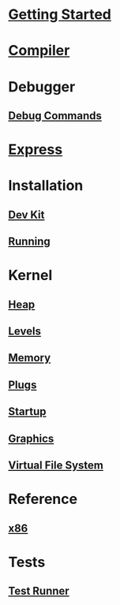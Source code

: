 # [Getting Started](GettingStarted.md)

# [Compiler](Compiler/il2cpu.md)

# Debugger
## [Debug Commands](Debugger/DebugCommands.md)

# [Express](Express/Compile.md)

# Installation
## [Dev Kit](Installation/DevKit.md)
## [Running](Installation/Running.md)

# Kernel
## [Heap](Kernel/Heap.md)
## [Levels](Kernel/Levels.md)
## [Memory](Kernel/Memory.md)
## [Plugs](Kernel/Plugs.md)
## [Startup](Kernel/Startup.md)
## [Graphics](Kernel/CGS.md)
## [Virtual File System](Kernel/VFS.md)

# Reference
## [x86](Reference/x86.md)

# Tests
## [Test Runner](Tests/TestRunner.md)
